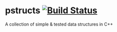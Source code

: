 # pstructs [![Build Status](https://travis-ci.com/PreslavMihaylov/pstructs.png?branch=master)](https://travis-ci.com/PreslavMihaylov/pstructs)

A collection of simple &amp; tested data structures in C++
